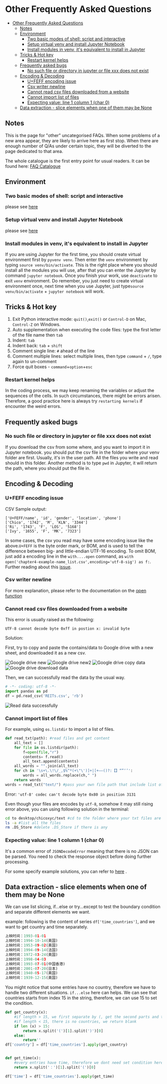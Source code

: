 # Other Frequently Asked Questions

<!-- TOC -->

- [Other Frequently Asked Questions](#other-frequently-asked-questions)
    - [Notes](#notes)
    - [Environment](#environment)
        - [Two basic modes of shell: script and interactive](#two-basic-modes-of-shell-script-and-interactive)
        - [Setup virtual venv and install Jupyter Notebook](#setup-virtual-venv-and-install-jupyter-notebook)
        - [Install modules in venv, it's equivalent to install in Jupyter](#install-modules-in-venv-its-equivalent-to-install-in-jupyter)
    - [Tricks & Hot key](#tricks--hot-key)
        - [Restart kernel helps](#restart-kernel-helps)
    - [Frequently asked bugs](#frequently-asked-bugs)
        - [No such file or directory in jupyter or file xxx does not exist](#no-such-file-or-directory-in-jupyter-or-file-xxx-does-not-exist)
    - [Encoding & Decoding](#encoding--decoding)
        - [U+FEFF encoding issue](#ufeff-encoding-issue)
        - [Csv writer newline](#csv-writer-newline)
        - [Cannot read csv files downloaded from a website](#cannot-read-csv-files-downloaded-from-a-website)
        - [Cannot import list of files](#cannot-import-list-of-files)
        - [Expecting value: line 1 column 1 (char 0)](#expecting-value-line-1-column-1-char-0)
    - [Data extraction - slice elements when one of them may be None](#data-extraction---slice-elements-when-one-of-them-may-be-none)

<!-- /TOC -->

## Notes

This is the page for "other" uncategorised FAQs. When some problems of a new area appear, they are likely to arrive here as first stop. When there are enough number of Q/As under certain topic, they will be diverted to the page dedicated to that area.

The whole catalogue is the first entry point for usual readers. It can be found here: [FAQ Catalogue](README.md#faq-catalogue)

## Environment

### Two basic modes of shell: script and interactive

please see [here](notes-week-02.md#two-basic-modes-script-and-interactive)

<!-- TODO: what does this mean? of shell or of Python? -->

### Setup virtual venv and install Jupyter Notebook

please see [here](https://github.com/hupili/python-for-data-and-media-communication-gitbook/blob/master/notes-week-04.md#setup-virtualenv-and-install-jupyter-notebook)

<!-- TODO: notes-week-04.md repeats with module-jupyter.md. Our strategy is to keep the weekly notes simple and direct. We only give the one-right-way-to-do-something in the weekly notes. If the readers meet problems, they can find detailed instructions in the FAQ page -->

### Install modules in venv, it's equivalent to install in Jupyter

If you are using Jupyter for the first time, you should create virtual environment first by `pyvenv venv`. Then enter the `venv` environment by typing `source venv/bin/activate`. This is the right place where you should install all the modules you will use, after that you can enter the Jupyter by command `jupyter notebook`. Once you finish your work, use `deactivate` to exit `venv` environment. Do remember, you just need to create virtual environment once, next time when you use Jupyter, just type`source venv/bin/activate` + `jupyter notebook` will work.

## Tricks & Hot key

1. Exit Python interactive mode: `quit()`,`exit()` or `Control-D` on Mac, `Control-Z` on Windows.
2. Auto supplementation when executing the code files: type the first letter of the file name then `tab`
3. Indent: `tab`
4. Indent back: `tab` + `shift`
5. Comment single line: `#` ahead of the line
6. Comment multiple lines: select multiple lines, then type `command` + `/`, type again to un-comment
7. Force quit boxes - `command`+`option`+`esc`

### Restart kernel helps

In the coding process, we may keep renaming the variables or adjust the sequences of the cells. In such circumstances, there might be errors arisen. Therefore, a good practice here is always try `restarting kernels` if encounter the weird errors.

## Frequently asked bugs

### No such file or directory in jupyter or file xxx does not exist

If you download the csv from some where, and you want to import it in Jupyter notebook. you should put the csv file in the folder where your venv folder are first. Usually, it's in the user path. All the files you write and read should in this folder. Another method is to type `pwd` in Jupyter, it will return the path, where you should put the file in.

## Encoding & Decoding

### U+FEFF encoding issue

CSV Sample output:

```text
['U+FEFF/name', 'id', 'gender', 'location', 'phone']
['Chico', '1742', 'M', 'KLN', '3344']
['Ri', '1743', 'F', 'LOS', '5168']
['Ivy', '1655', 'F', 'MK', '7323']
```

In some cases, the csv you read may have some encoding issue like the above.`U+FEFF` is the byte order mark, or BOM, and is used to tell the difference between big- and little-endian UTF-16 encoding. To omit BOM, just add a encoding line in the `with....open` command, as `with open('chapter4-example-name_list.csv',encoding='utf-8-sig') as f:`. Further reading about this [issue](https://stackoverflow.com/questions/17912307/u-ufeff-in-python-string).

### Csv writer newline

For more explanation, please refer to the documentation on the [open function](https://docs.python.org/3/library/functions.html#open)

### Cannot read csv files downloaded from a website

This error is usually raised as the following:

`UTF-8 cannot decode byte 0xff in postion x: invalid byte`

Solution:

First, try to copy and paste the contains/data to Google drive with a new sheet, and downloaded it as a new csv.

![Google drive new](assets/google-drive-new.png)
![Google drive new2](assets/google-drive-new-2.png)
![Google drive copy data](assets/google-drive-copy-data.png)
![Google drive download data](assets/google-drive-download-data.png)

Then, we can successfully read the data by the usual way.

```python
# -*- coding: utf-8 -*-
import pandas as pd
df = pd.read_csv('REITs.csv', 'rb')
```

![Read data successfully](assets/read-data-successfully.png)

### Cannot import list of files

For example, using `os.listdir` to import a list of files.

```python
def read_txt(path): #read files and get content
    all_text = []
    for file in os.listdir(path):
        f=open(file,"r")
        contents= f.read()
        all_text.append(contents)
    all_words = "".join(all_text)
    for ch in '\s+\.\!\/_,$%^*(+\"\')]+|[+——()?:【】“”‘’':
        words = all_words.replace(ch," ")
    return words
words = read_txt("text/") #pass your own file path that include list of .txt
```

Error: `'utf-8' codec can't decode byte 0x80 in position 3131`

Even though your files are encodes by `utf-8`, somehow it may still rising error above, you can using following solution in the terminal:

```bash
cd to desktop/chicoxyc/text #cd to the folder where your txt files are
ls -a #list all the files
rm .DS_Store #delete .DS_Store if there is any
```

### Expecting value: line 1 column 1 (char 0)

It's a common error of `JSONDecodeError` meaning that there is no JSON can be parsed. You need to check the response object before doing further processing.

For some specify example solutions, you can refer to [here](https://stackoverflow.com/questions/16573332/jsondecodeerror-expecting-value-line-1-column-1-char-0) .

<!-- TODO: This is not necessarily caused by encoding problem. sometimes malformed JSON format will also cause the problem. Try to bring up a concrete case. What did you send to the JSON decoder when the error arises? -->

## Data extraction - slice elements when one of them may be None

We can use list slicing, if...else or try...except to test the boundary condition and separate different elements we want.

example: following is the content of series `df['time_countries']`, and we want to get country and time separately.

```python
上映时间：1993-01-01
上映时间：1994-10-14(美国)
上映时间：1953-09-02(美国)
上映时间：1994-09-14(法国)
上映时间：1972-03-24(美国)
上映时间：1998-04-03
上映时间：1993-07-01(中国香港)
上映时间：2001-07-20(日本)
上映时间：1940-05-17(美国)
上映时间：1939-12-15(美国)
```

You might notice that some entries have no country, therefore we have to handle two different situations. `if...else` here can helps. We can see that countries starts from index 15 in the string, therefore, we can use 15 to set the condition.

```python
def get_country(x):
    #if length > 15, we first separate by (, get the second parts and then separate ), get the first part, which is pure countries name we want.
    #if length < 15, there is no countries, we return blank
    if len (x) > 15:
        return x.split('(')[1].split(')')[0]
    else:
        return''
df['country'] = df['time_countries'].apply(get_country)


def get_time(x):
    #every entries have time, therefore we dont need set condition here. We first separate by ：, get the second parts and then separate (, get the first part, which is pure time we want.
    return x.split('：')[1].split('(')[0]

df['time'] = df['time_countries'].apply(get_time)
```
